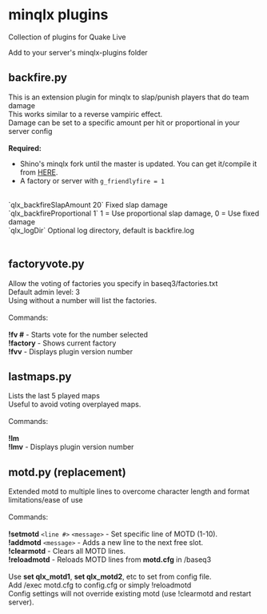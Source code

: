 # minqlx plugins
Collection of plugins for Quake Live

Add to your server's minqlx-plugins folder

## backfire.py
This is an extension plugin for minqlx to slap/punish players that do team damage<br>
This works similar to a reverse vampiric effect.<br>
Damage can be set to a specific amount per hit or proportional in your server config<br>
<br>
**Required:**<br>
+ Shino's minqlx fork until the master is updated. You can get it/compile it from [HERE](https://github.com/mgaertne/minqlx).<br>
+ A factory or server with `g_friendlyfire = 1`<br>
<br>
`qlx_backfireSlapAmount 20`   Fixed slap damage<br>
`qlx_backfireProportional 1`  1 = Use proportional slap damage, 0 = Use fixed damage<br>
`qlx_logDir`                  Optional log directory, default is backfire.log<br>
<br>

## factoryvote.py<br>

Allow the voting of factories you specify in baseq3/factories.txt<br>
Default admin level: 3<br>
Using without a number will list the factories.<br>
<br>
Commands:<br><br>
**!fv #** - Starts vote for the number selected<br>
**!factory** - Shows current factory<br>
**!fvv**  - Displays plugin version number

## lastmaps.py<br>
Lists the last 5 played maps<br>
Useful to avoid voting overplayed maps.<br>
<br>
Commands:<br><br>
**!lm**<br>
**!lmv**  - Displays plugin version number

## motd.py (replacement)<br>
Extended motd to multiple lines to overcome character length and format limitations/ease of use<br>
<br>
Commands:<br><br>
**!setmotd** `<line #>` `<message>`	- Set specific line of MOTD (1-10).<br>
**!addmotd** `<message>`      - Adds a new line to the next free slot.<br>
**!clearmotd**                - Clears all MOTD lines.<br>
**!reloadmotd** 				      - Reloads MOTD lines from **motd.cfg** in /baseq3<br>
<br>
Use **set qlx_motd1**, **set qlx_motd2**, etc to set from config file.<br>
Add /exec motd.cfg to config.cfg or simply !reloadmotd<br>
Config settings will not override existing motd (use !clearmotd and restart server).
